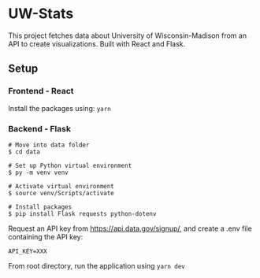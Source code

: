 # UW-Stats

This project fetches data about University of Wisconsin-Madison from an API to create visualizations. Built with React and Flask.

## Setup

### Frontend - React
Install the packages using: `yarn`

### Backend - Flask
```
# Move into data folder
$ cd data

# Set up Python virtual environment
$ py -m venv venv

# Activate virtual environment
$ source venv/Scripts/activate

# Install packages
$ pip install Flask requests python-dotenv
```

Request an API key from https://api.data.gov/signup/, and create a .env file containing the API key:
```
API_KEY=XXX
```

From root directory, run the application using `yarn dev`
